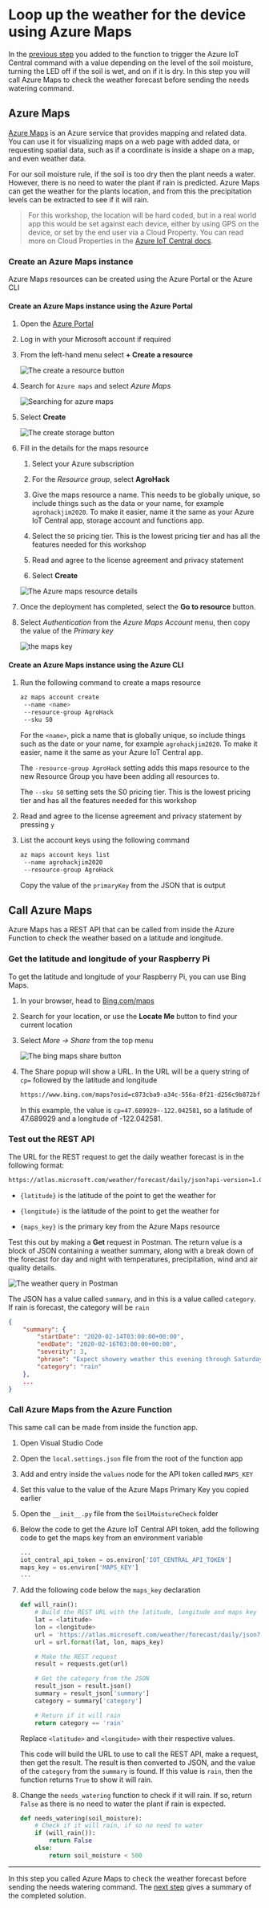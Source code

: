 # Loop up the weather for the device using Azure Maps

In the [previous step](./ExecuteIoTCommand.md) you added to the function to trigger the Azure IoT Central command with a value depending on the level of the soil moisture, turning the LED off if the soil is wet, and on if it is dry. In this step you will call Azure Maps to check the weather forecast before sending the needs watering command.

## Azure Maps

[Azure Maps](https://azure.microsoft.com/services/azure-maps/?WT.mc_id=agrohack-github-jabenn) is an Azure service that provides mapping and related data. You can use it for visualizing maps on a web page with added data, or requesting spatial data, such as if a coordinate is inside a shape on a map, and even weather data.

For our soil moisture rule, if the soil is too dry then the plant needs a water. However, there is no need to water the plant if rain is predicted. Azure Maps can get the weather for the plants location, and from this the precipitation levels can be extracted to see if it will rain.

> For this workshop, the location will be hard coded, but in a real world app this would be set against each device, either by using GPS on the device, or set by the end user via a Cloud Property. You can read more on Cloud Properties in the [Azure IoT Central docs](https://docs.microsoft.com/azure/iot-central/core/howto-set-up-template?WT.mc_id=agrohack-github-jabenn#add-cloud-properties).

### Create an Azure Maps instance

Azure Maps resources can be created using the Azure Portal or the Azure CLI

#### Create an Azure Maps instance using the Azure Portal

1. Open the [Azure Portal](https://portal.azure.com/?WT.mc_id=agrohack-github-jabenn)

1. Log in with your Microsoft account if required

1. From the left-hand menu select **+ Create a resource**

   ![The create a resource button](../Images/AzureCreateResource.png)

1. Search for `Azure maps` and select *Azure Maps*

   ![Searching for azure maps](../Images/SearchAzureMaps.png)

1. Select **Create**

   ![The create storage button](../Images/CreateAzureMapsButton.png)

1. Fill in the details for the maps resource

   1. Select your Azure subscription

   1. For the *Resource group*, select **AgroHack**

   1. Give the maps resource a name. This needs to be globally unique, so include things such as the data or your name, for example `agrohackjim2020`. To make it easier, name it the same as your Azure IoT Central app, storage account and functions app.

   1. Select the `S0` pricing tier. This is the lowest pricing tier and has all the features needed for this workshop

   1. Read and agree to the license agreement and privacy statement

   1. Select **Create**

   ![The Azure maps resource details](../Images/AzureMapsDetails.png)

1. Once the deployment has completed, select the **Go to resource** button.

1. Select *Authentication* from the *Azure Maps Account* menu, then copy the value of the *Primary key*

   ![the maps key](../Images/MapsKey.png)

#### Create an Azure Maps instance using the Azure CLI

1. Run the following command to create a maps resource

   ```sh
   az maps account create
    --name <name>
    --resource-group AgroHack
    --sku S0
   ```

   For the `<name>`, pick a name that is globally unique, so include things such as the date or your name, for example `agrohackjim2020`. To make it easier, name it the same as your Azure IoT Central app.

   The `-resource-group AgroHack` setting adds this maps resource to the new Resource Group you have been adding all resources to.

   The `--sku S0` setting sets the S0 pricing tier. This is the lowest pricing tier and has all the features needed for this workshop

1. Read and agree to the license agreement and privacy statement by pressing `y`

1. List the account keys using the following command

   ```sh
   az maps account keys list
    --name agrohackjim2020
    --resource-group AgroHack
   ```

   Copy the value of the `primaryKey` from the JSON that is output

## Call Azure Maps

Azure Maps has a REST API that can be called from inside the Azure Function to check the weather based on a latitude and longitude.

### Get the latitude and longitude of your Raspberry Pi

To get the latitude and longitude of your Raspberry Pi, you can use Bing Maps.

1. In your browser, head to [Bing.com/maps](https://www.bing.com/maps/?WT.mc_id=agrohack-github-jabenn)

1. Search for your location, or use the **Locate Me** button to find your current location

1. Select *More -> Share* from the top menu

   ![The bing maps share button](../Images/BingMapsShareButton.png)

1. The Share popup will show a URL. In the URL will be a query string of `cp=` followed by the latitude and longitude

   ```sh
   https://www.bing.com/maps?osid=c873cba9-a34c-556a-8f21-d256c9b872bf&cp=47.689929~-122.042581&lvl=17&v=2&sV=2&form=S00027
   ```

   In this example, the value is `cp=47.689929~-122.042581`, so a latitude of 47.689929 and a longitude of -122.042581.

### Test out the REST API

The URL for the REST request to get the daily weather forecast is in the following format:

```sh
https://atlas.microsoft.com/weather/forecast/daily/json?api-version=1.0&query={latitude},{longitude}&subscription-key={maps_key}
```

* `{latitude}` is the latitude of the point to get the weather for

* `{longitude}` is the latitude of the point to get the weather for

* `{maps_key}` is the primary key from the Azure Maps resource

Test this out by making a **Get** request in Postman. The return value is a block of JSON containing a weather summary, along with a break down of the forecast for day and night with temperatures, precipitation, wind and air quality details.

![The weather query in Postman](../Images/PostmanWeatherQuery.png)

The JSON has a value called `summary`, and in this is a value called `category`. If rain is forecast, the category will be `rain`

```json
{
    "summary": {
        "startDate": "2020-02-14T03:00:00+00:00",
        "endDate": "2020-02-16T03:00:00+00:00",
        "severity": 3,
        "phrase": "Expect showery weather this evening through Saturday afternoon",
        "category": "rain"
    },
    ...
}
```

### Call Azure Maps from the Azure Function

This same call can be made from inside the function app.

1. Open Visual Studio Code

1. Open the `local.settings.json` file from the root of the function app

1. Add and entry inside the `values` node for the API token called `MAPS_KEY`

1. Set this value to the value of the Azure Maps Primary Key you copied earlier

1. Open the `__init__.py` file from the `SoilMoistureCheck` folder

1. Below the code to get the Azure IoT Central API token, add the following code to get the maps key from an environment variable

   ```python
   ...
   iot_central_api_token = os.environ['IOT_CENTRAL_API_TOKEN']
   maps_key = os.environ['MAPS_KEY']
   ...
   ```

1. Add the following code below the `maps_key` declaration

    ```python
    def will_rain():
        # Build the REST URL with the latitude, longitude and maps key
        lat = <latitude>
        lon = <longitude>
        url = 'https://atlas.microsoft.com/weather/forecast/daily/json?api-version=1.0&query={},{}&subscription-key={}'
        url = url.format(lat, lon, maps_key)

        # Make the REST request
        result = requests.get(url)

        # Get the category from the JSON
        result_json = result.json()
        summary = result_json['summary']
        category = summary['category']

        # Return if it will rain
        return category == 'rain'
    ```

    Replace `<latitude>` and `<longitude>` with their respective values.

    This code will build the URL to use to call the REST API, make a request, then get the result. The result is then converted to JSON, and the value of the `category` from the `summary` is found. If this value is `rain`, then the function returns `True` to show it will rain.

1. Change the `needs_watering` function to check if it will rain. If so, return `False` as there is no need to water the plant if rain is expected.

    ```python
    def needs_watering(soil_moisture):
        # Check if it will rain, if so no need to water
        if (will_rain()):
            return False
        else:
            return soil_moisture < 500
    ```

<hr>

In this step you called Azure Maps to check the weather forecast before sending the needs watering command. The [next step](./Summary.md) gives a summary of the completed solution.
